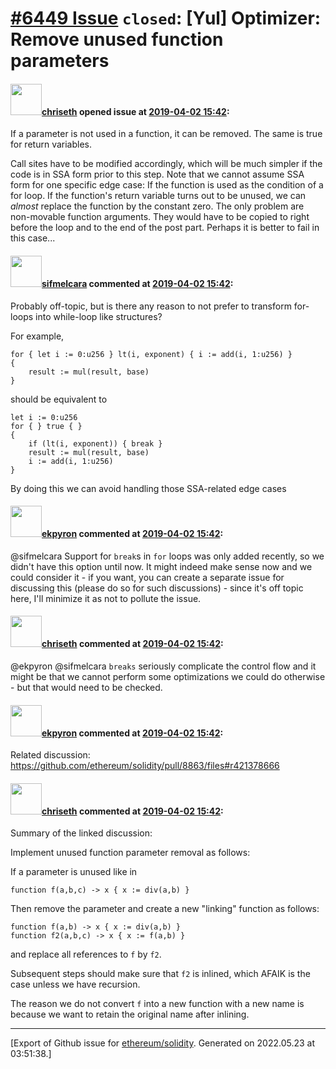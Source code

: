 # [\#6449 Issue](https://github.com/ethereum/solidity/issues/6449) `closed`: [Yul] Optimizer: Remove unused function parameters

#### <img src="https://avatars.githubusercontent.com/u/9073706?v=4" width="50">[chriseth](https://github.com/chriseth) opened issue at [2019-04-02 15:42](https://github.com/ethereum/solidity/issues/6449):

If a parameter is not used in a function, it can be removed. The same is true for return variables.

Call sites have to be modified accordingly, which will be much simpler if the code is in SSA form prior to this step. Note that we cannot assume SSA form for one specific edge case: If the function is used as the condition of a for loop. If the function's return variable turns out to be unused, we can _almost_ replace the function by the constant zero. The only problem are non-movable function arguments. They would have to be copied to right before the loop and to the end of the post part. Perhaps it is better to fail in this case...

#### <img src="https://avatars.githubusercontent.com/u/10496191?v=4" width="50">[sifmelcara](https://github.com/sifmelcara) commented at [2019-04-02 15:42](https://github.com/ethereum/solidity/issues/6449#issuecomment-480044161):

Probably off-topic, but is there any reason to not prefer to transform for-loops into while-loop like structures?

For example,
```yul
for { let i := 0:u256 } lt(i, exponent) { i := add(i, 1:u256) }
{
    result := mul(result, base)
}
```
should be equivalent to 
```yul
let i := 0:u256
for { } true { }
{
    if (lt(i, exponent)) { break }
    result := mul(result, base)
    i := add(i, 1:u256)
}
```

By doing this we can avoid handling those SSA-related edge cases

#### <img src="https://avatars.githubusercontent.com/u/1347491?v=4" width="50">[ekpyron](https://github.com/ekpyron) commented at [2019-04-02 15:42](https://github.com/ethereum/solidity/issues/6449#issuecomment-480212312):

@sifmelcara Support for ``break``s in ``for`` loops was only added recently, so we didn't have this option until now. It might indeed make sense now and we could consider it - if you want, you can create a separate issue for discussing this (please do so for such discussions) - since it's off topic here, I'll minimize it as not to pollute the issue.

#### <img src="https://avatars.githubusercontent.com/u/9073706?v=4" width="50">[chriseth](https://github.com/chriseth) commented at [2019-04-02 15:42](https://github.com/ethereum/solidity/issues/6449#issuecomment-480249297):

@ekpyron @sifmelcara `breaks` seriously complicate the control flow and it might be that we cannot perform some optimizations we could do otherwise - but that would need to be checked.

#### <img src="https://avatars.githubusercontent.com/u/1347491?v=4" width="50">[ekpyron](https://github.com/ekpyron) commented at [2019-04-02 15:42](https://github.com/ethereum/solidity/issues/6449#issuecomment-625173752):

Related discussion: https://github.com/ethereum/solidity/pull/8863/files#r421378666

#### <img src="https://avatars.githubusercontent.com/u/9073706?v=4" width="50">[chriseth](https://github.com/chriseth) commented at [2019-04-02 15:42](https://github.com/ethereum/solidity/issues/6449#issuecomment-647485378):

Summary of the linked discussion:

Implement unused function parameter removal as follows:

If a parameter is unused like in 

```
function f(a,b,c) -> x { x := div(a,b) }
```

Then remove the parameter and create a new "linking" function as follows:

```
function f(a,b) -> x { x := div(a,b) }
function f2(a,b,c) -> x { x := f(a,b) }
```
and replace all references to `f` by `f2`.

Subsequent steps should make sure that `f2` is inlined, which AFAIK is the case unless we have recursion.

The reason we do not convert `f` into a new function with a new name is because we want to retain the original name after inlining.


-------------------------------------------------------------------------------



[Export of Github issue for [ethereum/solidity](https://github.com/ethereum/solidity). Generated on 2022.05.23 at 03:51:38.]
